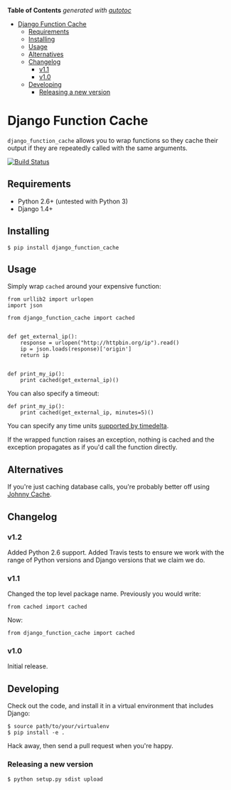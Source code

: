 **Table of Contents** *generated with [autotoc](https://github.com/Wilfred/autotoc)*

- [Django Function Cache](#django-function-cache)
  - [Requirements](#requirements)
  - [Installing](#installing)
  - [Usage](#usage)
  - [Alternatives](#alternatives)
  - [Changelog](#changelog)
    - [v1.1](#v11)
    - [v1.0](#v10)
  - [Developing](#developing)
    - [Releasing a new version](#releasing-a-new-version)

# Django Function Cache

`django_function_cache` allows you to wrap functions so they cache
their output if they are repeatedly called with the same arguments.

[![Build Status](https://travis-ci.org/Wilfred/django-function-cache.png?branch=master)](https://travis-ci.org/Wilfred/django-function-cache)

## Requirements

* Python 2.6+ (untested with Python 3)
* Django 1.4+

## Installing

    $ pip install django_function_cache

## Usage

Simply wrap `cached` around your expensive function:

    from urllib2 import urlopen
    import json

    from django_function_cache import cached


    def get_external_ip():
        response = urlopen("http://httpbin.org/ip").read()
        ip = json.loads(response)['origin']
        return ip


    def print_my_ip():
        print cached(get_external_ip)()

You can also specify a timeout:

    def print_my_ip():
        print cached(get_external_ip, minutes=5)()

You can specify any time units
[supported by timedelta](http://docs.python.org/2/library/datetime.html#datetime.timedelta).

If the wrapped function raises an exception, nothing is cached and the
exception propagates as if you'd call the function directly.

## Alternatives

If you're just caching database calls, you're probably better off
using
[Johnny Cache](http://pythonhosted.org/johnny-cache/index.html).

## Changelog

### v1.2

Added Python 2.6 support. Added Travis tests to ensure we work with
the range of Python versions and Django versions that we claim we do.

### v1.1

Changed the top level package name. Previously you would write:

    from cached import cached

Now:

    from django_function_cache import cached

### v1.0

Initial release.

## Developing

Check out the code, and install it in a virtual environment that
includes Django:

    $ source path/to/your/virtualenv
    $ pip install -e .

Hack away, then send a pull request when you're happy.

### Releasing a new version

    $ python setup.py sdist upload
